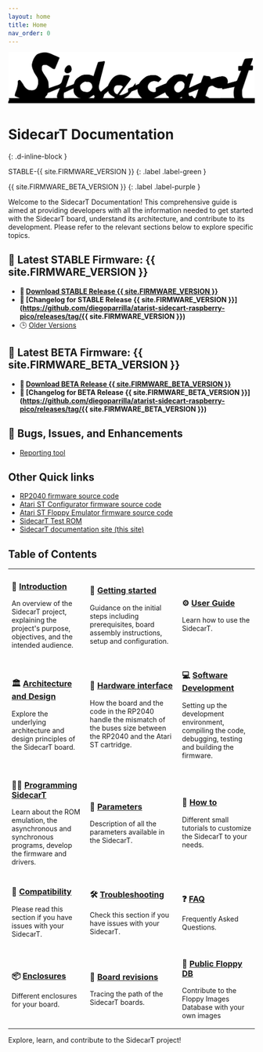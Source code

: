 ```yaml
---
layout: home
title: Home
nav_order: 0
---
```



![SidecarT](/assets/images/SIDECART_TEXT_BW_1920x416.png)

# SidecarT Documentation 
{: .d-inline-block }

STABLE-{{ site.FIRMWARE_VERSION }}
{: .label .label-green }

{{ site.FIRMWARE_BETA_VERSION }}
{: .label .label-purple }

Welcome to the SidecarT Documentation! This comprehensive guide is aimed at providing developers with all the information needed to get started with the SidecarT board, understand its architecture, and contribute to its development. Please refer to the relevant sections below to explore specific topics.

## 🚀 Latest STABLE Firmware: {{ site.FIRMWARE_VERSION }}
* **💾 [Download STABLE Release {{ site.FIRMWARE_VERSION }}](https://sidecartridge.com/downloads)**
* **📝 [Changelog for STABLE Release {{ site.FIRMWARE_VERSION }}](https://github.com/diegoparrilla/atarist-sidecart-raspberry-pico/releases/tag/{{ site.FIRMWARE_VERSION }})**
* 🕒 [Older Versions](https://github.com/diegoparrilla/atarist-sidecart-raspberry-pico/releases)

## 🚀 Latest BETA Firmware: {{ site.FIRMWARE_BETA_VERSION }}
* **💾 [Download BETA Release {{ site.FIRMWARE_BETA_VERSION }}](https://sidecartridge.com/downloads)**
* **📝 [Changelog for BETA Release {{ site.FIRMWARE_BETA_VERSION }}](https://github.com/diegoparrilla/atarist-sidecart-raspberry-pico/releases/tag/{{ site.FIRMWARE_BETA_VERSION }})**

## 🐞 Bugs, Issues, and Enhancements
* [Reporting tool](https://github.com/diegoparrilla/atarist-sidecart-raspberry-pico/issues)

## Other Quick links
* [RP2040 firmware source code](https://github.com/diegoparrilla/atarist-sidecart-raspberry-pico)
* [Atari ST Configurator firmware source code](https://github.com/diegoparrilla/atarist-sidecart-firmware)
* [Atari ST Floppy Emulator firmware source code](https://github.com/diegoparrilla/atarist-sidecart-floppy-emulator)
* [SidecarT Test ROM](https://github.com/diegoparrilla/atarist-sidecart-test-rom)
* [SidecarT documentation site (this site)](https://github.com/diegoparrilla/sidecart-site-dev-docs)

## Table of Contents

<table style="border-collapse: collapse; border: 0;">
    <tr>
        <td style="border: none;">
            <h3>📘 <a href="/introduction">Introduction</a></h3>
            <p>An overview of the SidecarT project, explaining the project's purpose, objectives, and the intended audience.</p>
        </td>
        <td style="border: none;">
            <h3>🚀 <a href="/getting_started">Getting started</a></h3>
            <p>Guidance on the initial steps including prerequisites, board assembly instructions, setup and configuration.</p>
        </td>
        <td style="border: none;">
            <h3>⚙️ <a href="/userguide">User Guide</a></h3>
            <p>Learn how to use the SidecarT.</p>
        </td>
    </tr>
    <tr>
        <td style="border: none;">
            <h3>🏛️ <a href="/architecture_and_design">Architecture and Design</a></h3>
            <p>Explore the underlying architecture and design principles of the SidecarT board.</p>
        </td>
        <td style="border: none;">
            <h3>🔌 <a href="/hardware_interface">Hardware interface</a></h3>
            <p>How the board and the code in the RP2040 handle the mismatch of the buses size between the RP2040 and the Atari ST cartridge.</p>
        </td>
        <td style="border: none;">
            <h3>💻 <a href="/software_development">Software Development</a></h3>
            <p>Setting up the development environment, compiling the code, debugging, testing and building the firmware.</p>
        </td>
    </tr>
    <tr>
        <td style="border: none;">
            <h3>👨‍💻 <a href="/programming_sidecart">Programming SidecarT</a></h3>
            <p>Learn about the ROM emulation, the asynchronous and synchronous programs, develop the firmware and drivers.</p>
        </td>
        <td style="border: none;">
            <h3>📄 <a href="/parameters">Parameters</a></h3>
            <p>Description of all the parameters available in the SidecarT.</p>
        </td>
        <td style="border: none;">
            <h3>🔧 <a href="/how_to">How to</a></h3>
            <p>Different small tutorials to customize the SidecarT to your needs.</p>
        </td>
    </tr>
    <tr>
        <td style="border: none;">
            <h3>🤝 <a href="/compatibility_issues">Compatibility</a></h3>
            <p>Please read this section if you have issues with your SidecarT.</p>
        </td>
        <td style="border: none;">
            <h3>🛠️ <a href="/troubleshooting">Troubleshooting</a></h3>
            <p>Check this section if you have issues with your SidecarT.</p>
        </td>
        <td style="border: none;">
            <h3>❓ <a href="/faq">FAQ</a></h3>
            <p>Frequently Asked Questions.</p>
        </td>
    </tr>
    <tr>
        <td style="border: none;">
            <h3>📦 <a href="/cases">Enclosures</a></h3>
            <p>Different enclosures for your board.</p>
        </td>
        <td style="border: none;">
            <h3>🔄 <a href="/revisions">Board revisions</a></h3>
            <p>Tracing the path of the SidecarT boards.</p>
         </td>
        <td style="border: none;">
            <h3>🔄 <a href="/publicfloppydb">Public Floppy DB</a></h3>
            <p>Contribute to the Floppy Images Database with your own images</p>
        </td>
    </tr>
</table>


Explore, learn, and contribute to the SidecarT project!

